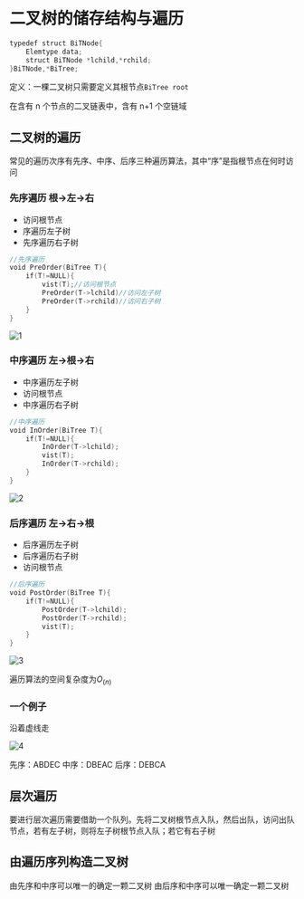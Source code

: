 # 二叉树的储存结构与遍历

```c
typedef struct BiTNode{
    Elemtype data;
    struct BiTNode *lchild,*rchild;
}BiTNode,*BiTree;
```

定义：一棵二叉树只需要定义其根节点`BiTree root`

在含有 n 个节点的二叉链表中，含有 n+1 个空链域

## 二叉树的遍历

常见的遍历次序有先序、中序、后序三种遍历算法，其中“序”是指根节点在何时访问

### 先序遍历 根$\rightarrow$左$\rightarrow$右

- 访问根节点
- 序遍历左子树
- 先序遍历右子树

```c
//先序遍历
void PreOrder(BiTree T){
    if(T!=NULL){
        vist(T);//访问根节点
        PreOrder(T->lchild)//访问左子树
        PreOrder(T->rchild)//访问右子树
    }
}
```

![1](https://images-1302683597.cos.ap-nanjing.myqcloud.com/images/StudyNotes/Algorithm/images_20220327205250.png)

### 中序遍历 左$\rightarrow$根$\rightarrow$右

- 中序遍历左子树
- 访问根节点
- 中序遍历右子树

```c
//中序遍历
void InOrder(BiTree T){
    if(T!=NULL){
        InOrder(T->lchild);
        vist(T);
        InOrder(T->rchild);
    }
}
```

![2](https://images-1302683597.cos.ap-nanjing.myqcloud.com/images/StudyNotes/Algorithm/images_20220327205301.png)

### 后序遍历 左$\rightarrow$右$\rightarrow$根

- 后序遍历左子树
- 后序遍历右子树
- 访问根节点

```c
//后序遍历
void PostOrder(BiTree T){
    if(T!=NULL){
        PostOrder(T->lchild);
        PostOrder(T->rchild);
        vist(T);
    }
}
```

![3](https://images-1302683597.cos.ap-nanjing.myqcloud.com/images/StudyNotes/Algorithm/images_20220327205310.png)

遍历算法的空间复杂度为$O_{(n)}$

### 一个例子

沿着虚线走

![4](https://images-1302683597.cos.ap-nanjing.myqcloud.com/images/StudyNotes/Algorithm/images_20220327205320.png)

先序：ABDEC
中序：DBEAC
后序：DEBCA

## 层次遍历
要进行层次遍历需要借助一个队列。先将二叉树根节点入队，然后出队，访问出队节点，若有左子树，则将左子树根节点入队；若它有右子树

## 由遍历序列构造二叉树
由先序和中序可以唯一的确定一颗二叉树
由后序和中序可以唯一确定一颗二叉树